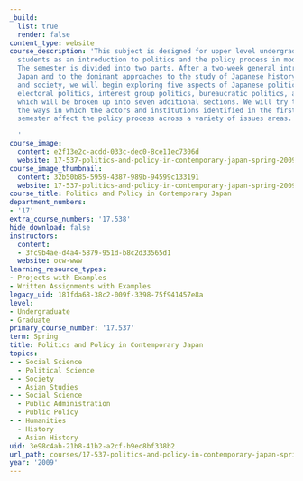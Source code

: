```yaml
---
_build:
  list: true
  render: false
content_type: website
course_description: 'This subject is designed for upper level undergraduates and graduate
  students as an introduction to politics and the policy process in modern Japan.
  The semester is divided into two parts. After a two-week general introduction to
  Japan and to the dominant approaches to the study of Japanese history, politics
  and society, we will begin exploring five aspects of Japanese politics: party politics,
  electoral politics, interest group politics, bureaucratic politics, and policy,
  which will be broken up into seven additional sections. We will try to understand
  the ways in which the actors and institutions identified in the first part of the
  semester affect the policy process across a variety of issues areas.

  '
course_image:
  content: e2f13e2c-acdd-033c-dec0-8ce11ec7306d
  website: 17-537-politics-and-policy-in-contemporary-japan-spring-2009
course_image_thumbnail:
  content: 32b50b85-5959-4387-989b-94599c133191
  website: 17-537-politics-and-policy-in-contemporary-japan-spring-2009
course_title: Politics and Policy in Contemporary Japan
department_numbers:
- '17'
extra_course_numbers: '17.538'
hide_download: false
instructors:
  content:
  - 3fc9b4ae-d4a4-5879-951d-b8c2d33565d1
  website: ocw-www
learning_resource_types:
- Projects with Examples
- Written Assignments with Examples
legacy_uid: 181fda68-38c2-009f-3398-75f941457e8a
level:
- Undergraduate
- Graduate
primary_course_number: '17.537'
term: Spring
title: Politics and Policy in Contemporary Japan
topics:
- - Social Science
  - Political Science
- - Society
  - Asian Studies
- - Social Science
  - Public Administration
  - Public Policy
- - Humanities
  - History
  - Asian History
uid: 3e98c4ab-21b8-41b2-a2cf-b9ec8bf338b2
url_path: courses/17-537-politics-and-policy-in-contemporary-japan-spring-2009
year: '2009'
---
```

